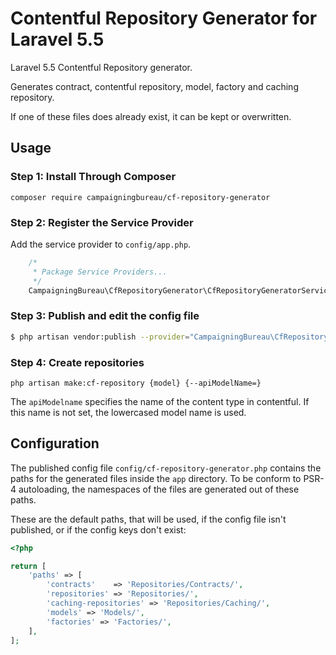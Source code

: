 # Contentful Repository Generator for Laravel 5.5

Laravel 5.5 Contentful Repository generator.

Generates contract, contentful repository, model, factory and caching repository.

If one of these files does already exist, it can be kept or overwritten.

## Usage

### Step 1: Install Through Composer

```
composer require campaigningbureau/cf-repository-generator
```

### Step 2: Register the Service Provider

Add the service provider to `config/app.php`.

```php
	/*
	 * Package Service Providers...
	 */
	CampaigningBureau\CfRepositoryGenerator\CfRepositoryGeneratorServiceProvider::class,
```

### Step 3: Publish and edit the config file

```bash
$ php artisan vendor:publish --provider="CampaigningBureau\CfRepositoryGenerator\CfRepositoryGeneratorServiceProvider"
```

### Step 4: Create repositories

`php artisan make:cf-repository {model} {--apiModelName=}`

The `apiModelname` specifies the name of the content type in contentful. If this name is not set, the lowercased model name is used.


## Configuration

The published config file `config/cf-repository-generator.php` contains the paths for the generated files inside the `app` directory. 
To be conform to PSR-4 autoloading, the namespaces of the files are generated out of these paths.

These are the default paths, that will be used, if the config file isn't published, or if the config keys don't exist: 

```php
<?php

return [
    'paths' => [
        'contracts'    => 'Repositories/Contracts/',
        'repositories' => 'Repositories/',
        'caching-repositories' => 'Repositories/Caching/',
        'models' => 'Models/',
        'factories' => 'Factories/',
    ],
];
```